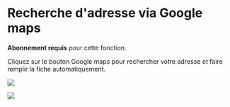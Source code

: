 
# Recherche d'adresse via Google maps
**Abonnement requis** pour cette fonction.

Cliquez sur le bouton Google maps pour rechercher votre adresse et faire remplir la fiche automatiquement. 

![](https://t9017115504.p.clickup-attachments.com/t9017115504/fb8511e4-23ea-4b14-8886-c7fd93d2de46/Screenshot%202025-01-23%20at%2011.40.14%E2%80%AFAM.png)

![](https://t9017115504.p.clickup-attachments.com/t9017115504/31452958-1027-4fd6-bbfa-71d12c3fbf21/image.png)